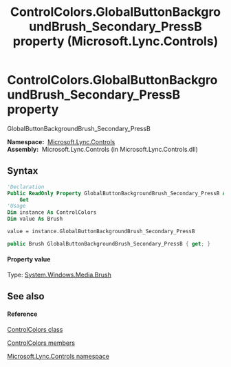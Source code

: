 ﻿---
title: ControlColors.GlobalButtonBackgroundBrush_Secondary_PressB property  (Microsoft.Lync.Controls)
TOCTitle: 'GlobalButtonBackgroundBrush_Secondary_PressB property '
ms:assetid: P:Microsoft.Lync.Controls.ControlColors.GlobalButtonBackgroundBrush_Secondary_PressB_DI_3_UC_OCS14MrefLyncWPF
ms:mtpsurl: https://msdn.microsoft.com/en-us/library/microsoft.lync.controls.controlcolors.globalbuttonbackgroundbrush_secondary_pressb_di_3_uc_ocs14mreflyncwpf(v=office.15)
ms:contentKeyID: 48592707
ms.date: 07/28/2014
mtps_version: v=office.15
f1_keywords:
- Microsoft.Lync.Controls.ControlColors.GlobalButtonBackgroundBrush_Secondary_PressB
dev_langs:
- CSharp
- JScript
- VB
- other
---

# ControlColors.GlobalButtonBackgroundBrush\_Secondary\_PressB property

GlobalButtonBackgroundBrush\_Secondary\_PressB

**Namespace:**  [Microsoft.Lync.Controls](microsoft-lync-controls-namespace_1.md)  
**Assembly:**  Microsoft.Lync.Controls (in Microsoft.Lync.Controls.dll)

## Syntax

``` vb
'Declaration
Public ReadOnly Property GlobalButtonBackgroundBrush_Secondary_PressB As Brush
    Get
'Usage
Dim instance As ControlColors
Dim value As Brush

value = instance.GlobalButtonBackgroundBrush_Secondary_PressB
```

``` csharp
public Brush GlobalButtonBackgroundBrush_Secondary_PressB { get; }
```

#### Property value

Type: [System.Windows.Media.Brush](http://msdn2.microsoft.com/en-us/library/ms634880)  

## See also

#### Reference

[ControlColors class](controlcolors-class-microsoft-lync-controls_1.md)

[ControlColors members](controlcolors-members-microsoft-lync-controls_1.md)

[Microsoft.Lync.Controls namespace](microsoft-lync-controls-namespace_1.md)

